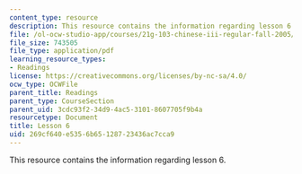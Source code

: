 ```yaml
---
content_type: resource
description: This resource contains the information regarding lesson 6.
file: /ol-ocw-studio-app/courses/21g-103-chinese-iii-regular-fall-2005/269cf640e5356b65128723436ac7cca9_MIT21G_103F05_unit6.pdf
file_size: 743505
file_type: application/pdf
learning_resource_types:
- Readings
license: https://creativecommons.org/licenses/by-nc-sa/4.0/
ocw_type: OCWFile
parent_title: Readings
parent_type: CourseSection
parent_uid: 3cdc93f2-34d9-4ac5-3101-8607705f9b4a
resourcetype: Document
title: Lesson 6
uid: 269cf640-e535-6b65-1287-23436ac7cca9
---
```

This resource contains the information regarding lesson 6.